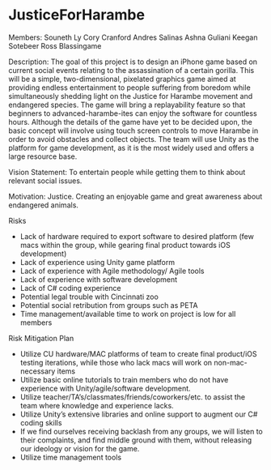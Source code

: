 # JusticeForHarambe

Members:
Souneth Ly
Cory Cranford
Andres Salinas
Ashna Guliani
Keegan Sotebeer
Ross Blassingame

Description:
The goal of this project is to design an iPhone game based on current social events relating to the assassination of a certain gorilla. This will be a simple, two-dimensional, pixelated graphics game aimed at providing endless entertainment to people suffering from boredom while simultaneously shedding light on the Justice for Harambe movement and endangered species. The game will bring a replayability feature so that beginners to advanced-harambe-ites can enjoy the software for countless hours. Although the details of the game have yet to be decided upon, the basic concept will involve using touch screen controls to move Harambe in order to avoid obstacles and collect objects. The team will use Unity as the platform for game development, as it is the most widely used and offers a large resource base.

Vision Statement:
To entertain people while getting them to think about relevant social issues.

Motivation:
Justice. Creating an enjoyable game and great awareness about endangered animals.

Risks
- Lack of hardware required to export software to desired platform (few macs within the group, while gearing final product towards iOS development)
- Lack of experience using Unity game platform
- Lack of experience with Agile methodology/ Agile tools
- Lack of experience with software development
- Lack of C# coding experience
- Potential legal trouble with Cincinnati zoo
- Potential social retribution from groups such as PETA
- Time management/available time to work on project is low for all members

Risk Mitigation Plan
- Utilize CU hardware/MAC platforms of team to create final product/iOS testing iterations, while those who lack macs will work on non-mac-necessary items
- Utilize basic online tutorials to train members who do not have experience with Unity/agile/software development.
- Utilize teacher/TA’s/classmates/friends/coworkers/etc. to assist the team where knowledge and experience lacks.
- Utilize Unity’s extensive libraries and online support to augment our C# coding skills
- If we find ourselves receiving backlash from any groups, we will listen to their complaints, and find middle ground with them, without releasing our ideology or vision for the game.
- Utilize time management tools
